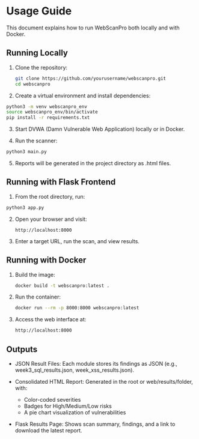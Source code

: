 # Usage Guide

This document explains how to run WebScanPro both locally and with Docker.

## Running Locally
1. Clone the repository:
   ```bash
   git clone https://github.com/yourusername/webscanpro.git
   cd webscanpro
   ```

2.	Create a virtual environment and install dependencies:
   ``` bash
   python3 -m venv webscanpro_env
   source webscanpro_env/bin/activate
   pip install -r requirements.txt
   ```

3.	Start DVWA (Damn Vulnerable Web Application) locally or in Docker.

4.	Run the scanner:
   ``` bash
   python3 main.py
   ```

5. Reports will be generated in the project directory as .html files.


## Running with Flask Frontend

1.	From the root directory, run:
   ``` bash
   python3 app.py
   ```

2. Open your browser and visit:
   ```
   http://localhost:8000
   ```

3. Enter a target URL, run the scan, and view results.

## Running with Docker
1. Build the image:
   ``` bash
   docker build -t webscanpro:latest .
   ```

2. Run the container:
   ``` bash
   docker run --rm -p 8000:8000 webscanpro:latest
   ```

3. Access the web interface at:
   ``` bash
   http://localhost:8000
   ```

## Outputs
- JSON Result Files:
  Each module stores its findings as JSON (e.g., week3_sql_results.json, week_xss_results.json).
  
- Consolidated HTML Report:
  Generated in the root or web/results/folder, with:
  - Color-coded severities
  - Badges for High/Medium/Low risks
  - A pie chart visualization of vulnerabilities

- Flask Results Page:
  Shows scan summary, findings, and a link to download the latest report.
